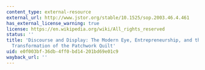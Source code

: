 ```yaml
---
content_type: external-resource
external_url: http://www.jstor.org/stable/10.1525/sop.2003.46.4.461
has_external_license_warning: true
license: https://en.wikipedia.org/wiki/All_rights_reserved
status: ''
title: 'Discourse and Display: The Modern Eye, Entrepreneurship, and the Cultural
  Transformation of the Patchwork Quilt'
uid: e0f003bf-36db-4ff0-bd14-201bd69e01c9
wayback_url: ''
---
```

